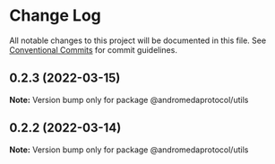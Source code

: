 # Change Log

All notable changes to this project will be documented in this file.
See [Conventional Commits](https://conventionalcommits.org) for commit guidelines.

## 0.2.3 (2022-03-15)

**Note:** Version bump only for package @andromedaprotocol/utils

## 0.2.2 (2022-03-14)

**Note:** Version bump only for package @andromedaprotocol/utils
